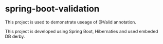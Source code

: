 # spring-boot-validation

This project is used to demonstrate useage of @Valid annotation.

This project is developed using Spring Boot, Hibernaties and used embeded DB derby.
